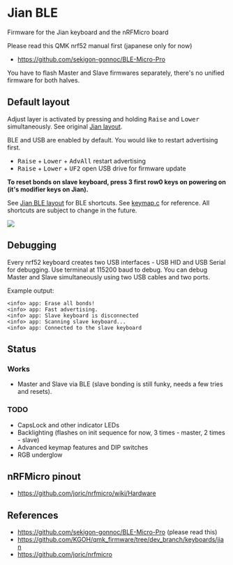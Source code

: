 # Jian BLE

Firmware for the Jian keyboard and the nRFMicro board

Please read this QMK nrf52 manual first (japanese only for now)

* https://github.com/sekigon-gonnoc/BLE-Micro-Pro

You have to flash Master and Slave firmwares separately, there's no unified firmware for both halves.

## Default layout

Adjust layer is activated by pressing and holding <kbd>Raise</kbd> and <kbd>Lower</kbd> simultaneously.
See original [Jian layout](http://www.keyboard-layout-editor.com/#/gists/4b6c2af67148f58ddd6c6b2976c4370f).

BLE and USB are enabled by default. You would like to restart advertising first.

* <kbd>Raise</kbd> + <kbd>Lower</kbd> + <kbd>AdvAll</kbd> restart advertising
* <kbd>Raise</kbd> + <kbd>Lower</kbd> + <kbd>UF2</kbd> open USB drive for firmware update

**To reset bonds on slave keyboard, press 3 first row0 keys on powering on (it's modifier keys on Jian).**

See [Jian BLE layout](http://www.keyboard-layout-editor.com/#/gists/3a6600e58e6d2e0e38c1bfa9e30988ec) for BLE shortcuts.
See [keymap.c](keymaps/default/keymap.c) for reference.
All shortcuts are subject to change in the future.

![](https://kle-render.herokuapp.com/api/3a6600e58e6d2e0e38c1bfa9e30988ec?2)

## Debugging

Every nrf52 keyboard creates two USB interfaces - USB HID and USB Serial for debugging.
Use terminal at 115200 baud to debug. You can debug Master and Slave simultaneously using two USB cables and two ports.

Example output:

```
<info> app: Erase all bonds!
<info> app: Fast advertising.
<info> app: Slave keyboard is disconnected
<info> app: Scanning slave keyboard...
<info> app: Connected to the slave keyboard
```



## Status

### Works

* Master and Slave via BLE (slave bonding is still funky, needs a few tries and resets).

### TODO

* CapsLock and other indicator LEDs
* Backlighting (flashes on init sequence for now, 3 times - master, 2 times - slave)
* Advanced keymap features and DIP switches
* RGB underglow

## nRFMicro pinout

* https://github.com/joric/nrfmicro/wiki/Hardware

## References

* https://github.com/sekigon-gonnoc/BLE-Micro-Pro (please read this)
* https://github.com/KGOH/qmk_firmware/tree/dev_branch/keyboards/jian
* https://github.com/joric/nrfmicro


